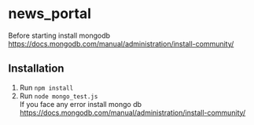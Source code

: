 # news_portal
Before starting install mongodb https://docs.mongodb.com/manual/administration/install-community/ 

## Installation

1. Run `npm install`
2. Run `node mongo_test.js`</br>
If you face any error install mongo db https://docs.mongodb.com/manual/administration/install-community/ 

